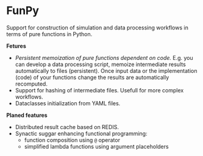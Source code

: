 # FunPy
Support for construction of simulation and data processing workflows in terms of pure functions in Python.

**Fetures**
- *Persistent memoization of pure functions dependent on code.*
   E.g. you can develop a data processing script, memoize intermediate results automatically to files (persistent).
   Once input data or the implementation (code) of your functions change the results are automatically recomputed.
- Support for hashing of intermediate files. Usefull for more complex workflows.
- Dataclasses initialization from YAML files.

**Planed features**
- Distributed result cache based on REDIS.
- Synactic suggar enhancing functional programming:
  - function composition using  `@` operator
  - simplified lambda functions using argument placeholders

